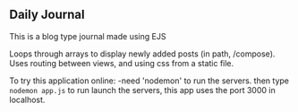## Daily Journal

This is a blog type journal made using EJS

Loops through arrays to display newly added posts (in path, /compose).
Uses routing between views, and using css from a static file.

To try this application online:
-need 'nodemon' to run the servers.
then type `nodemon app.js` to run launch the servers, this app uses the port 3000 in localhost.
